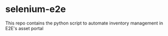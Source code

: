 # selenium-e2e
This repo contains the python script to automate inventory management in E2E's asset portal
